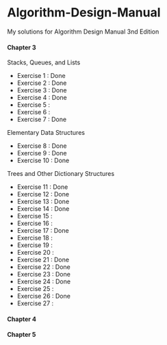 # Algorithm-Design-Manual
My solutions for Algorithm Design Manual 3nd Edition

#### Chapter 3

Stacks, Queues, and Lists

* Exercise 1  : Done
* Exercise 2  : Done
* Exercise 3  : Done
* Exercise 4  : Done
* Exercise 5  : 
* Exercise 6  : 
* Exercise 7  : Done 

Elementary Data Structures

* Exercise 8  : Done
* Exercise 9  : Done
* Exercise 10 : Done

Trees and Other Dictionary Structures

* Exercise 11 : Done
* Exercise 12 : Done
* Exercise 13 : Done
* Exercise 14 : Done
* Exercise 15 : 
* Exercise 16 : 
* Exercise 17 : Done
* Exercise 18 : 
* Exercise 19 : 
* Exercise 20 : 
* Exercise 21 : Done
* Exercise 22 : Done
* Exercise 23 : Done
* Exercise 24 : Done
* Exercise 25 : 
* Exercise 26 : Done
* Exercise 27 : 

#### Chapter 4

#### Chapter 5